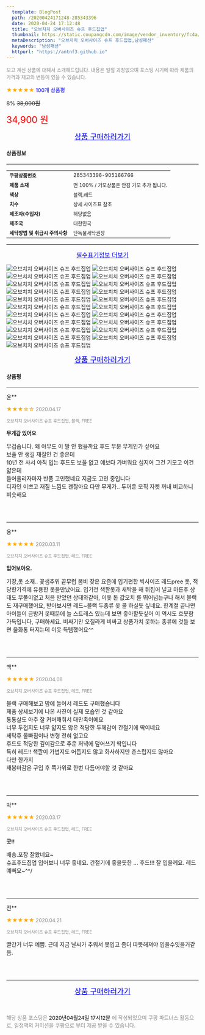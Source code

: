 ```yaml
---
  template: BlogPost
  path: /20200424171248-285343396
  date: 2020-04-24 17:12:48
  title: "오브치치 오버사이즈 슈프 후드집업"
  thumbnail: https://static.coupangcdn.com/image/vendor_inventory/fc4a/5b31236e33a048499b85648d156ef43ad576160614a9dade4595075e93f6.jpg
  metaDescription: "오브치치 오버사이즈 슈프 후드집업,남성패션"
  keywords: "남성패션"
  httpurl: "https://antnf3.github.io"
---
```

  
<span style="color: #888;font-size:0.8rem">보고 계신 상품에 대해서 소개해드립니다.
내용은 일절 과장없으며 포스팅 시기에 따라 제품의 가격과 재고의 변동이 있을 수 있습니다.</span>
  
<span style="color: orange;">★★★★★</span> <span style="color: blue;font-size: 0.85rem;">100개 상품평</span>

<span style="font-size: 0.9rem">8%</span> <span style="font-size: 0.9rem">~~38,000원~~</span>

<span style="color: red;font-size: 1.5rem;">34,900 원</span>



<p align="center"><a href="http://me2.do/57p3Ang7" style="font-size: 1.2rem; color: blue;">상품 구매하러가기</a></p>

#### 상품정보

---

|                  |                       |
| ---------------- | --------------------- |
| **<span style="font-size:0.8rem;">쿠팡상품번호</span>** | <span style="font-size:0.8rem;">285343396-905166766</span> |
| **<span style="font-size:0.8rem;">제품 소재</span>**    | <span style="font-size:0.8rem;">면 100% / 기모상품은 안감 기모 추가 됩니다.</span>        |
| **<span style="font-size:0.8rem;">색상</span>**    | <span style="font-size:0.8rem;">블랙,레드</span>        |
| **<span style="font-size:0.8rem;">치수</span>**    | <span style="font-size:0.8rem;">상세 사이즈표 참조</span>        |
| **<span style="font-size:0.8rem;">제조자(수입자)</span>**    | <span style="font-size:0.8rem;">해당없음</span>        |
| **<span style="font-size:0.8rem;">제조국</span>**    | <span style="font-size:0.8rem;">대한민국</span>        |
| **<span style="font-size:0.8rem;">세탁방법 및 취급시 주의사항</span>**    | <span style="font-size:0.8rem;">단독물세탁권장</span>        |




---

<p align="center"><a href="http://me2.do/57p3Ang7" style="font-size: 1rem; color: blue;">필수표기정보 더보기</a></p>

![오브치치 오버사이즈 슈프 후드집업](http://thumbnail9.coupangcdn.com/thumbnails/remote/q89/image/vendor_inventory/dc40/02934541d07cc3c3227c1ad35f73e09c3c5dc7efe8c7f8ff4d89595e8036.jpg)
![오브치치 오버사이즈 슈프 후드집업](http://thumbnail9.coupangcdn.com/thumbnails/remote/q89/image/vendor_inventory/26fe/aaec2ffefba057dc10e4c65fbd7390c238a9944acb1894529709bcbdde74.jpg)
![오브치치 오버사이즈 슈프 후드집업](http://thumbnail8.coupangcdn.com/thumbnails/remote/q89/image/vendor_inventory/5522/ce7e9fe9595fbe6a28b5bca4aa6b44da4bcb31fee331bc19e988edc02bc1.jpg)
![오브치치 오버사이즈 슈프 후드집업](http://thumbnail9.coupangcdn.com/thumbnails/remote/q89/image/vendor_inventory/572c/5ebbc6fdd3e910ae2fd81995aadadc4b39f94a74e522b29fcfccff4737be.jpg)
![오브치치 오버사이즈 슈프 후드집업](http://thumbnail7.coupangcdn.com/thumbnails/remote/q89/image/vendor_inventory/db42/81d58ee402ce20cdda37186fe308ffc6c6c791b5bbf6ed3b929acb8822b8.jpg)
![오브치치 오버사이즈 슈프 후드집업](http://thumbnail6.coupangcdn.com/thumbnails/remote/q89/image/vendor_inventory/d3d7/6bdbd89597f1fa509eefb6e4c4b085728bc94c91ba21c64a99fdd6227856.jpg)
![오브치치 오버사이즈 슈프 후드집업](http://thumbnail8.coupangcdn.com/thumbnails/remote/q89/image/vendor_inventory/0810/daa93a9d05e643edeb37246cfaf5cc49ca24c1730eb513782535e931568d.jpg)
![오브치치 오버사이즈 슈프 후드집업](http://thumbnail6.coupangcdn.com/thumbnails/remote/q89/image/vendor_inventory/6cf8/690095525b40ad108cc12059be09f6ff86a7bdac614081236d7ecfb45d33.jpg)
![오브치치 오버사이즈 슈프 후드집업](http://thumbnail6.coupangcdn.com/thumbnails/remote/q89/image/vendor_inventory/dbd3/9781560a653798e2bf8f8caff3058f0caf0a24fedbcac76d46812e1ea1da.jpg)
![오브치치 오버사이즈 슈프 후드집업](http://thumbnail8.coupangcdn.com/thumbnails/remote/q89/image/vendor_inventory/8529/72c457b6b48e16cfb237ca1c4fb2d17af984c4a8dc4038d004ec0cb6a27f.jpg)
![오브치치 오버사이즈 슈프 후드집업](http://thumbnail7.coupangcdn.com/thumbnails/remote/q89/image/vendor_inventory/ec09/7b21a3695281e54749150f2215ed9f5aab24a4b90f501c80ce32a161df33.jpg)
![오브치치 오버사이즈 슈프 후드집업](http://thumbnail6.coupangcdn.com/thumbnails/remote/q89/image/vendor_inventory/efc1/af780cc65ab952df86e15cc27792cdbcc57ea41e7620c092dfb395df6fb9.jpg)
![오브치치 오버사이즈 슈프 후드집업](http://thumbnail6.coupangcdn.com/thumbnails/remote/q89/image/vendor_inventory/84c2/d9992dd63a84e1708881ae23fb1b5528ae24249cd8e08b437352d05793a3.jpg)
![오브치치 오버사이즈 슈프 후드집업](http://thumbnail9.coupangcdn.com/thumbnails/remote/q89/image/vendor_inventory/2869/84c5b06c1f5895865c71d2f6c7eea4f939d3a1530290ecb7e887793d168b.jpg)
![오브치치 오버사이즈 슈프 후드집업](http://thumbnail10.coupangcdn.com/thumbnails/remote/q89/image/vendor_inventory/0d47/db55d64a5b9fbdda3cdf5cb83ee0ad88345320fdb047c09272cb49c56976.jpg)
![오브치치 오버사이즈 슈프 후드집업](http://thumbnail10.coupangcdn.com/thumbnails/remote/q89/image/vendor_inventory/2113/86ca2bc58ec31565764d3c3772c488cc9e752bf55b7a9a00842749947574.jpg)
![오브치치 오버사이즈 슈프 후드집업](http://thumbnail7.coupangcdn.com/thumbnails/remote/q89/image/vendor_inventory/c258/500419c395d6a2eeba89d1ebc409a356420a1d6084bdfc4947029f036a7d.jpg)
![오브치치 오버사이즈 슈프 후드집업](http://thumbnail9.coupangcdn.com/thumbnails/remote/q89/image/vendor_inventory/8b35/3da3d22b3075d5afc98bdb7073d86515e3be9fb85c57b588d0cc95d28194.jpg)
![오브치치 오버사이즈 슈프 후드집업](http://thumbnail9.coupangcdn.com/thumbnails/remote/q89/image/vendor_inventory/1150/e47ea16e006e676ddb5b07304cd5933ea9137fb414cbd4a480640f8b3c9f.jpg)
![오브치치 오버사이즈 슈프 후드집업](http://thumbnail7.coupangcdn.com/thumbnails/remote/q89/image/vendor_inventory/ae7a/513a8084706fa967419d96a6773f3ea07afa568dda5f1e8b03f56380ee7e.jpg)
![오브치치 오버사이즈 슈프 후드집업](http://thumbnail9.coupangcdn.com/thumbnails/remote/q89/image/vendor_inventory/70cf/5a541aed5ec662eaf8699ceeb28d96a524fd2669bdf8fb1795616b60be6b.jpg)

<p align="center"><a href="http://me2.do/57p3Ang7" style="font-size: 1.2rem; color: blue;">상품 구매하러가기</a></p>

#### 상품평
  
---
  
윤**
    
<span style="color: orange;">★★★☆☆</span> <span style="font-size:0.8rem;color: #888;">2020.04.17</span>
    
<span style="color: #888;font-size:0.7rem">오브치치 오버사이즈 슈프 후드집업, 블랙, FREE</span>
    
<span style="font-size:0.85rem">**무게감 있어요**</span>
    
<span style="font-size: 0.9rem;">무겁습니다. 왜 아무도 이 말 안 했을까요 후드 부분 무게인가 싶어요  <br/>보풀 안 생길 재질인 건 좋은데 <br/>10년 전 사서 아직 입는 후드도 보풀 없고 얘보다 가벼워요 심지어 그건 기모고 이건 얇은데 <br/>들어올리자마자 반품 고민했네요 지금도 고민 중입니다 <br/>디자인 이쁘고 재질 느낌도 괜찮아요 다만 무게가.. 두꺼운 모직 자켓 꺼내 비교하니 비슷해요</span>
    
<br>
<br>

---
  
용**
    
<span style="color: orange;">★★★★★</span> <span style="font-size:0.8rem;color: #888;">2020.03.11</span>
    
<span style="color: #888;font-size:0.7rem">오브치치 오버사이즈 슈프 후드집업, 레드, FREE</span>
    
<span style="font-size:0.85rem">**입어보아요.**</span>
    
<span style="font-size: 0.9rem;">기장,옷 소재.. 꽃샘추위 끝무렵 봄비 잦은 요즘에 입기편한 빅사이즈 레드pree 옷, 적당한가격에 유용한 옷을만났어요. 입기전 색깔옷과 새탁을 해 뒤집어 널고 마른후 상태도 부풀이없고 처음 받았던 상태와같아, 이옷 돈 값오치 를 뛰어넘는구나 해서 블랙도 재구매했어요, 받아보시면 레드~블랙 두종류 옷 콜 하실듯 싶네요. 한계절 끝나면 아이들이 금방커 옷때문에 늘 스트레스 있는데 보면 좋아할듯싶어 이 역시도 흐뭇함 가득입니다, 구매하세요. 비싸기만 오질라게 비싸고 상품가치 못하는 종류에 것들 보면 울화통 터지는데 이옷 득템했어요^^</span>
    
<br>
<br>

---
  
백**
    
<span style="color: orange;">★★★★★</span> <span style="font-size:0.8rem;color: #888;">2020.04.08</span>
    
<span style="color: #888;font-size:0.7rem">오브치치 오버사이즈 슈프 후드집업, 레드, FREE</span>
    

    
<span style="font-size: 0.9rem;">블랙 구매해보고 맘에 들어서 레드도 구매했습니다<br/>제품 상세보기에 나온 사진이 실제 모습인 것 같아요<br/>통통살도 아주 잘 커버해줘서 대만족이에요<br/>너무 두껍지도 너무 얇지도 않은 적당한 두께감이 간절기에 딱이네요<br/>세탁후 물빠짐이나 변형 전혀 없고요<br/>후드도 적당한 깊이감으로 추운 저녁에 덮어쓰기 딱입니다<br/>특히 레드!! 색깔이 가볍지도 어둡지도 않고 화사하지만 촌스럽지도 않아요<br/>다만 한가지<br/>재봉마감은 구입 후 쪽가위로 한번 다듬어야할 것 같아요</span>
    
<br>
<br>

---
  
박**
    
<span style="color: orange;">★★★★★</span> <span style="font-size:0.8rem;color: #888;">2020.03.17</span>
    
<span style="color: #888;font-size:0.7rem">오브치치 오버사이즈 슈프 후드집업, 레드, FREE</span>
    
<span style="font-size:0.85rem">**굿!!**</span>
    
<span style="font-size: 0.9rem;">배송.포장 잘왔네요~<br/>슈프후드집업 입어보니 너무 좋네요. 간절기에 좋을듯한 ... 후드!!! 잘 입을께요. 레드 예뻐요~^^/</span>
    
<br>
<br>

---
  
전**
    
<span style="color: orange;">★★★★★</span> <span style="font-size:0.8rem;color: #888;">2020.04.21</span>
    
<span style="color: #888;font-size:0.7rem">오브치치 오버사이즈 슈프 후드집업, 레드, FREE</span>
    

    
<span style="font-size: 0.9rem;">빨간거 너무 예쁨. 근데 지금 날씨가 추워서 못입고 좀더 따뜻해져야 입을수잇을거같음.</span>
    
<br>
<br>


  
---
  
<p align="center"><a href="http://me2.do/57p3Ang7" style="font-size: 1.2rem; color: blue;">상품 구매하러가기</a></p>
  
<br>
  
<span style="font-size: 0.85rem; color: #888;">해당 상품 포스팅은 <span style="color: #000;"> 2020년04월24일 17시12분 </span> 에 작성되었으며 쿠팡 파트너스 활동으로, 일정액의 커미션을 쿠팡으로 부터 제공 받을 수 있습니다.</span>